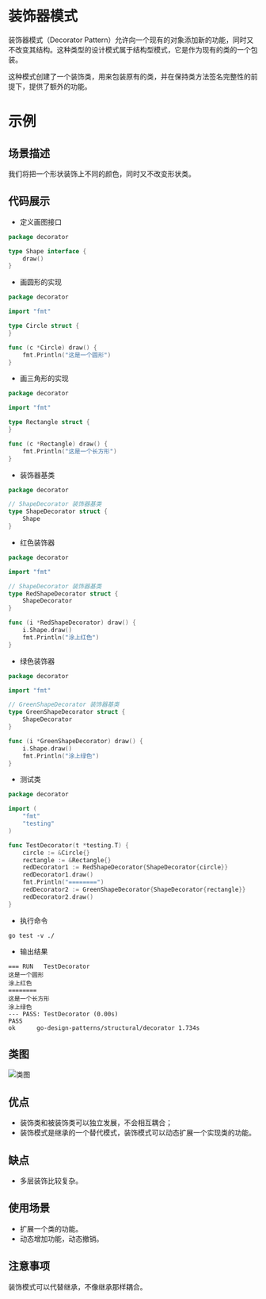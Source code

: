# 装饰器模式
装饰器模式（Decorator Pattern）允许向一个现有的对象添加新的功能，同时又不改变其结构。这种类型的设计模式属于结构型模式，它是作为现有的类的一个包装。

这种模式创建了一个装饰类，用来包装原有的类，并在保持类方法签名完整性的前提下，提供了额外的功能。

# 示例
## 场景描述
我们将把一个形状装饰上不同的颜色，同时又不改变形状类。
## 代码展示

* 定义画图接口
``` go
package decorator

type Shape interface {
	draw()
}
```
* 画圆形的实现
``` go
package decorator

import "fmt"

type Circle struct {
}

func (c *Circle) draw() {
	fmt.Println("这是一个圆形")
}

```
* 画三角形的实现
``` go
package decorator

import "fmt"

type Rectangle struct {
}

func (c *Rectangle) draw() {
	fmt.Println("这是一个长方形")
}

```
* 装饰器基类
``` go
package decorator

// ShapeDecorator 装饰器基类
type ShapeDecorator struct {
	Shape
}
```

* 红色装饰器
``` go
package decorator

import "fmt"

// ShapeDecorator 装饰器基类
type RedShapeDecorator struct {
    ShapeDecorator
}

func (i *RedShapeDecorator) draw() {
    i.Shape.draw()
    fmt.Println("涂上红色")
}

```

* 绿色装饰器
``` go
package decorator

import "fmt"

// GreenShapeDecorator 装饰器基类
type GreenShapeDecorator struct {
	ShapeDecorator
}

func (i *GreenShapeDecorator) draw() {
	i.Shape.draw()
	fmt.Println("涂上绿色")
}

```
* 测试类
``` go
package decorator

import (
	"fmt"
	"testing"
)

func TestDecorator(t *testing.T) {
	circle := &Circle{}
	rectangle := &Rectangle{}
	redDecorator1 := RedShapeDecorator{ShapeDecorator{circle}}
	redDecorator1.draw()
	fmt.Println("========")
	redDecorator2 := GreenShapeDecorator{ShapeDecorator{rectangle}}
	redDecorator2.draw()
}

```
* 执行命令
```shell
go test -v ./
```

* 输出结果
```
=== RUN   TestDecorator
这是一个圆形
涂上红色
========
这是一个长方形
涂上绿色
--- PASS: TestDecorator (0.00s)
PASS
ok      go-design-patterns/structural/decorator 1.734s
```
## 类图
![类图](https://caixunshi.github.io/document/go-design-patterns/decorator.jpg)

## 优点
* 装饰类和被装饰类可以独立发展，不会相互耦合；
* 装饰模式是继承的一个替代模式，装饰模式可以动态扩展一个实现类的功能。 

## 缺点
* 多层装饰比较复杂。

## 使用场景
* 扩展一个类的功能。 
* 动态增加功能，动态撤销。

## 注意事项
装饰模式可以代替继承，不像继承那样耦合。